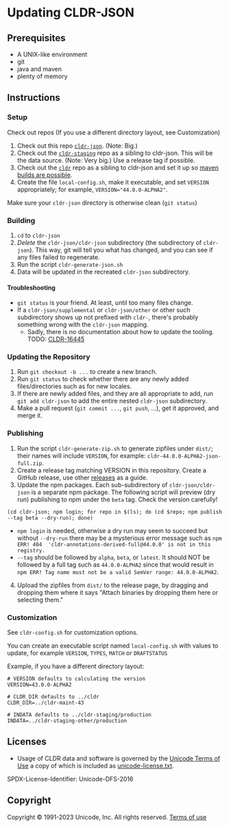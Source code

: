 # Updating CLDR-JSON

## Prerequisites

- A UNIX-like environment
- git
- java and maven
- plenty of memory

## Instructions

### Setup

Check out repos (If you use a different directory layout, see Customization)

1. Check out this repo [`cldr-json`](https://github.com/unicode-org/cldr-json). (Note: Big.)
2. Check out the [`cldr-staging`](https://github.com/unicode-org/cldr-staging) repo as a sibling to cldr-json. This will be the data source. (Note: Very big.) Use a release tag if possible.
3. Check out the [`cldr`](https://github.com/unicode-org/cldr) repo as a sibling to cldr-json and set it up so [maven builds are possible](https://cldr.unicode.org/development/maven).
4. Create the file `local-config.sh`, make it executable, and set `VERSION` appropriately; for example, `VERSION="44.0.0-ALPHA2"`.

Make sure your `cldr-json` directory is otherwise clean (`git status`)

### Building

1. `cd` to `cldr-json`
2. *Delete* the `cldr-json/cldr-json` subdirectory (the subdirectory of `cldr-json`).  This way, git will tell you what has changed, and you can see if any files failed to regenerate.
3. Run the script `cldr-generate-json.sh`
4. Data will be updated in the recreated `cldr-json` subdirectory.

#### Troubleshooting

- `git status` is your friend. At least, until too many files change.
- If a `cldr-json/supplemental` or `cldr-json/other` or other such subdirectory shows up not prefixed with `cldr-`, there's probably something wrong with the `cldr-json` mapping.
  - Sadly, there is no documentation about how to update the tooling. TODO: [CLDR-16445](https://unicode-org.atlassian.net/browse/CLDR-16445)

### Updating the Repository

1. Run `git checkout -b ...` to create a new branch.
2. Run `git status` to check whether there are any newly added files/directories such as for new locales.
3. If there are newly added files, and they are all appropriate to add, run `git add cldr-json` to add the entire nested `cldr-json` subdirectory.
4. Make a pull request (`git commit ...`, `git push`, ...), get it approved, and merge it.

### Publishing

1. Run the script `cldr-generate-zip.sh` to generate zipfiles under `dist/`; their names will include `VERSION`, for example: `cldr-44.0.0-ALPHA2-json-full.zip`.
2. Create a release tag matching VERSION in this repository.  Create a GitHub release, use other [releases](https://github.com/unicode-org/cldr-json/releases) as a guide.
3. Update the npm packages. Each sub-subdirectory of `cldr-json/cldr-json` is a separate npm package. The following script will preview
(dry run) publishing to npm under the `beta` tag. Check the version carefully!

```shell
(cd cldr-json; npm login; for repo in $(ls); do (cd $repo; npm publish --tag beta --dry-run); done)
```
  - `npm login` is needed, otherwise a dry run may seem to succeed but without `--dry-run` there may be a mysterious error message such as `npm ERR! 404  'cldr-annotations-derived-full@44.0.0' is not in this registry.`
  - `--tag` should be followed by `alpha`, `beta`, or `latest`. It should NOT be followed by a full tag such as `44.0.0-ALPHA2` since that would result in `npm ERR! Tag name must not be a valid SemVer range: 44.0.0-ALPHA2`.

4. Upload the zipfiles from `dist/` to the release page, by dragging and dropping them where it says "Attach binaries by dropping them here or selecting them."

### Customization

See `cldr-config.sh` for customization options.

You can create an executable script named `local-config.sh` with
values to update, for example `VERSION`, `TYPES`, `MATCH` or `DRAFTSTATUS`

Example, if you have a different directory layout:

```shell
# VERSION defaults to calculating the version
VERSION=43.0.0-ALPHA2

# CLDR_DIR defaults to ../cldr
CLDR_DIR=../cldr-maint-43

# INDATA defaults to ../cldr-staging/production
INDATA=../cldr-staging-other/production
```

## Licenses

- Usage of CLDR data and software is governed by the [Unicode Terms of Use](http://www.unicode.org/copyright.html)
a copy of which is included as [unicode-license.txt](./unicode-license.txt).

SPDX-License-Identifier: Unicode-DFS-2016

## Copyright

Copyright &copy; 1991-2023 Unicode, Inc.
All rights reserved.
[Terms of use](http://www.unicode.org/copyright.html)
